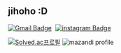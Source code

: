 ## jihoho :D

[![Gmail Badge](https://img.shields.io/badge/ooinoing@korea.ac.kr-D14836?style=flat-false&logo=Gmail&logoColor=white)](mailto:ooinoing@korea.ac.kr)&nbsp;
[![instagram Badge](https://img.shields.io/badge/@jjiiiho-E4405F?style=flat-false&logo=Instagram&logoColor=white)](https://www.instagram.com/jjiiiho/)

[![Solved.ac프로필](http://mazassumnida.wtf/api/generate_badge?boj=ooinoing)](https://solved.ac/ooinoing)
![mazandi profile](http://mazandi.herokuapp.com/api?handle=ooinoing&theme=warm)
